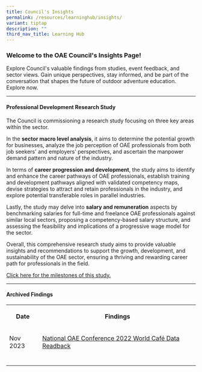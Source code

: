 ```yaml
---
title: Council's Insights
permalink: /resources/learninghub/insights/
variant: tiptap
description: ""
third_nav_title: Learning Hub
---
```

<h3><strong>Welcome to the OAE Council's Insights Page!</strong></h3>
<p>Explore Council's valuable findings from studies, event feedback, and
sector views. Gain unique perspectives, stay informed, and be part of the
conversation that shapes the future of outdoor adventure education. Explore
now.</p>
<hr>
<h4>Professional Development Research Study</h4>
<p>The Council is commissioning a research study focusing on three key areas
within the sector.</p>
<p>In the <strong>sector macro level analysis</strong>, it aims to determine
the potential growth for businesses, analyze the job perception of OAE
professionals from both job seekers' and employers' perspectives, and ascertain
the manpower demand pattern and nature of the industry.</p>
<p>In terms of <strong>career progression and development</strong>, the study
aims to identify and enhance the career pathways of OAE professionals,
establish training and development pathways aligned with validated competency
maps, devise strategies to attract and retain professionals in the industry,
and explore potential transferable roles in parallel industries.</p>
<p>Lastly, the study may delve into <strong>salary and remuneration</strong> aspects
by benchmarking salaries for full-time and freelance OAE professionals
against similar local sectors, proposing a competency-based salary structure,
and assessing the feasibility and implications of a progressive wage model
for the sector.</p>
<p>Overall, this comprehensive research study aims to provide valuable insights
and recommendations to support the growth, development, and sustainability
of the OAE sector, ensuring a thriving and rewarding career path for professionals
in the field.</p>
<p><a href="/about/milestones" rel="noopener noreferrer nofollow" target="_blank">Click here for the milestones of this study.</a>
</p>
<hr>
<h4>Archived Findings</h4>
<table>
<tbody>
<tr>
<th rowspan="1" colspan="1">
<p>Date</p>
</th>
<th rowspan="1" colspan="1">
<p>Findings</p>
</th>
</tr>
<tr>
<td rowspan="1" colspan="1">
<p>Nov 2023</p>
</td>
<td rowspan="1" colspan="1">
<p><a href="/resources/2023/worldcafe/" rel="noopener noreferrer nofollow" target="_blank">National OAE Conference 2022 World Café Data Readback</a>
</p>
</td>
</tr>
<tr>
<td rowspan="1" colspan="1">
<p></p>
</td>
<td rowspan="1" colspan="1">
<p></p>
</td>
</tr>
</tbody>
</table>
<p></p>